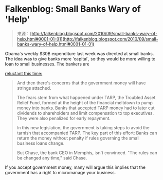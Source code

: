 <!--yml
category: 未分类
date: 2024-05-12 21:20:29
-->

# Falkenblog: Small Banks Wary of 'Help'

> 来源：[http://falkenblog.blogspot.com/2010/09/small-banks-wary-of-help.html#0001-01-01](http://falkenblog.blogspot.com/2010/09/small-banks-wary-of-help.html#0001-01-01)

Obama's weekly $30B expenditure last week was directed at small banks. The idea was to give banks more 'capital', so they would be more willing to loan to small businesses. The bankers are

[reluctant this time:](http://apnews.myway.com/article/20100925/D9IEME2G0.html)

> And then there's concerns that the government money will have strings attached.
> 
> The fears stem from what happened under TARP, the Troubled Asset Relief Fund, formed at the height of the financial meltdown to pump money into banks. Banks that accepted TARP money had to later cut dividends to shareholders and limit compensation to top executives. They were also penalized for early repayment.
> 
> In this new legislation, the government is taking steps to avoid the tarnish that accompanied TARP. The key part of this effort: Banks can return the money without penalty if rules governing the small business loans change.
> 
> But Chase, the bank CEO in Memphis, isn't convinced. "The rules can be changed any time," said Chase.

If you accept government money, many will argue this implies that the government has a right to micromanage your business.
